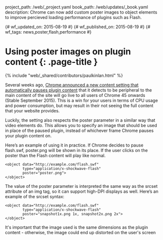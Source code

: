 project_path: /web/_project.yaml
book_path: /web/updates/_book.yaml
description: Chrome can now add custom poster images to object elements to improve percieved loading performance of plugins such as Flash.

{# wf_updated_on: 2015-08-19 #}
{# wf_published_on: 2015-08-19 #}
{# wf_tags: news,poster,flash,performance #}

# Using poster images on plugin content {: .page-title }

{% include "web/_shared/contributors/paulkinlan.html" %}



Several weeks ago, [Chrome announced a new content setting that automatically pauses plugin content](http://chrome.blogspot.com/2015/06/better-battery-life-for-your-laptop.html)
that it detects to be peripheral to the main content of the site will go live to all users of Chrome 45 onwards (Stable September 2015).
This is a win for your users in terms of CPU usage and power consumption, but may result in their not seeing the full content
that your website provides.

Luckily, the setting also respects the poster parameter in a similar way that video elements do.
This allows you to specify an image that should be used in place of the paused plugin, instead of
whichever frame Chrome pauses your plugin content on.

Here’s an example of using it in practice. If Chrome decides to pause flash.swf, poster.png
will be shown in its place. If the user clicks on the poster than the Flash content will
play like normal.


    <object data="http://example.com/flash.swf"  
            type="application/x-shockwave-flash"
            poster="poster.png">
    </object>
    

The value of the poster parameter is interpreted the same way as the srcset attribute of an img tag,
so it can support high-DPI displays as well. Here’s an example of the srcset syntax:


    <object data="http://example.com/flash.swf"  
            type="application/x-shockwave-flash"
            poster="snapshot1x.png 1x, snapshot2x.png 2x">
    </object>
    

It's important that the image used is the same dimensions as the plugin content - otherwise,
the image could end up distorted on the user's screen


